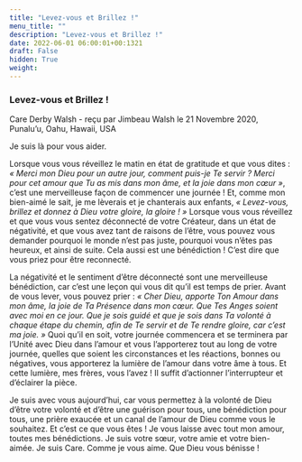 ```yaml
---
title: "Levez-vous et Brillez !"
menu_title: ""
description: "Levez-vous et Brillez !"
date: 2022-06-01 06:00:01+00:1321
draft: False
hidden: True
weight:
---
```

### Levez-vous et Brillez !

Care Derby Walsh - reçu par Jimbeau Walsh le 21 Novembre 2020, Punalu’u, Oahu, Hawaii, USA

Je suis là pour vous aider.

Lorsque vous vous réveillez le matin en état de gratitude et que vous dites : *« Merci mon Dieu pour un autre jour, comment puis-je Te servir ? Merci pour cet amour que Tu as mis dans mon âme, et la joie dans mon cœur »*, c’est une merveilleuse façon de commencer une journée ! Et, comme mon bien-aimé le sait, je me lèverais et je chanterais aux enfants, *« Levez-vous, brillez et donnez à Dieu votre gloire, la gloire ! »* Lorsque vous vous réveillez et que vous vous sentez déconnecté de votre Créateur, dans un état de négativité, et que vous avez tant de raisons de l’être, vous pouvez vous demander pourquoi le monde n’est pas juste, pourquoi vous n’êtes pas heureux, et ainsi de suite. Cela aussi est une bénédiction ! C’est dire que vous priez pour être reconnecté.

La négativité et le sentiment d’être déconnecté sont une merveilleuse bénédiction, car c’est une leçon qui vous dit qu’il est temps de prier. Avant de vous lever, vous pouvez prier : *« Cher Dieu, apporte Ton Amour dans mon âme, la joie de Ta Présence dans mon cœur. Que Tes Anges soient avec moi en ce jour. Que je sois guidé et que je sois dans Ta volonté à chaque étape du chemin, afin de Te servir et de Te rendre gloire, car c’est ma joie. »* Quoi qu’il en soit, votre journée commencera et se terminera par l’Unité avec Dieu dans l’amour et vous l’apporterez tout au long de votre journée, quelles que soient les circonstances et les réactions, bonnes ou négatives, vous apporterez la lumière de l’amour dans votre âme à tous. Et cette lumière, mes frères, vous l’avez ! Il suffit d’actionner l’interrupteur et d’éclairer la pièce.

Je suis avec vous aujourd’hui, car vous permettez à la volonté de Dieu d’être votre volonté et d’être une guérison pour tous, une bénédiction pour tous, une prière exaucée et un canal de l’amour de Dieu comme vous le souhaitez. Et c’est ce que vous êtes ! Je vous laisse avec tout mon amour, toutes mes bénédictions. Je suis votre sœur, votre amie et votre bien-aimée. Je suis Care. Comme je vous aime. Que Dieu vous bénisse !



